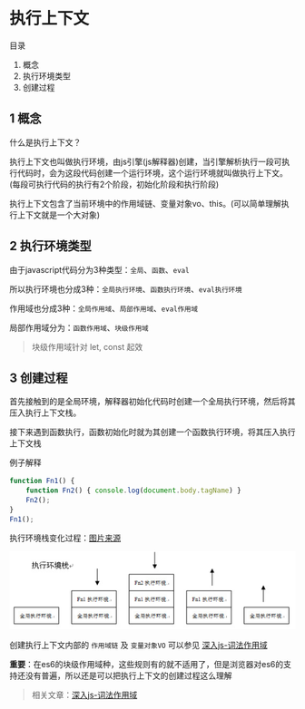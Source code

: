# 执行上下文

目录

1. 概念
2. 执行环境类型
3. 创建过程

## 1 概念

什么是执行上下文？

执行上下文也叫做执行环境，由js引擎(js解释器)创建，当引擎解析执行一段可执行代码时，会为这段代码创建一个运行环境，这个运行环境就叫做执行上下文。(每段可执行代码的执行有2个阶段，初始化阶段和执行阶段)

执行上下文包含了当前环境中的作用域链、变量对象vo、this。(可以简单理解执行上下文就是一个大对象)

## 2 执行环境类型

由于javascript代码分为3种类型：`全局`、`函数`、`eval`

所以执行环境也分成3种：`全局执行环境`、`函数执行环境`、`eval执行环境`

作用域也分成3种：`全局作用域`、`局部作用域`、`eval作用域`

局部作用域分为：`函数作用域`、`块级作用域`

> 块级作用域针对 let, const 起效

## 3 创建过程

首先接触到的是全局环境，解释器初始化代码时创建一个全局执行环境，然后将其压入执行上下文栈。

接下来遇到函数执行，函数初始化时就为其创建一个函数执行环境，将其压入执行上下文栈

例子解释

```javascript
function Fn1() {
    function Fn2() { console.log(document.body.tagName) }
    Fn2();
}
Fn1();
```

执行环境栈变化过程：[图片来源](http://www.cnblogs.com/fool/archive/2010/10/16/1853326.html)

![ecstack](./ecstack.jpg)

创建执行上下文内部的 `作用域链` 及 `变量对象VO` 可以参见 [深入js-词法作用域](./深入js-词法作用域.md)

**重要**：在es6的块级作用域种，这些规则有的就不适用了，但是浏览器对es6的支持还没有普遍，所以还是可以把执行上下文的创建过程这么理解

> 相关文章：[深入js-词法作用域](./深入js-词法作用域.md)
